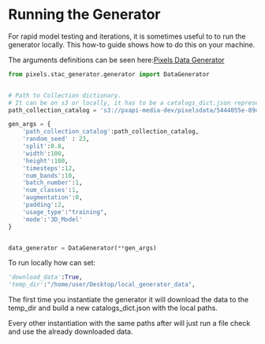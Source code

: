 ﻿# Running the Generator
For rapid model testing and iterations, it is sometimes useful to to run the generator locally. This how-to guide shows how to do this on your machine.

The arguments definitions can be seen here:[Pixels Data Generator](../generator.md)

```python
from pixels.stac_generator.generator import DataGenerator


# Path to Collection dictionary.
# It can be on s3 or locally, it has to be a catalogs_dict.json representing the collection.
path_collection_catalog = 's3://pxapi-media-dev/pixelsdata/5444055e-89d0-4fe8-a0b4-3abb1f0a6c5e/data/catalogs_dict.json'

gen_args = {
    'path_collection_catalog':path_collection_catalog,
    'random_seed' : 23,
    'split':0.8,
    'width':100,
    'height':100,
    'timesteps':12,
    'num_bands':10,
    'batch_number':1,
    'num_classes':1,
    'augmentation':0,
    'padding':2,
    'usage_type':"training",
    'mode':'3D_Model'
}


data_generator = DataGenerator(**gen_args)
```

To run locally how can set:

```python
'download_data':True,
'temp_dir':"/home/user/Desktop/local_generator_data",
```

The first time you instantiate the generator it will download the data to the temp_dir and build a new catalogs_dict.json with the local paths.

Every other instantiation with the same paths after will just run a file check and use the already downloaded data.
